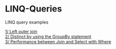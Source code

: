# LINQ-Queries
LINQ query examples

[1/ Left outer join](https://github.com/OlivierMounicq/LINQ-Queries/blob/master/LeftOuterJoin.md)  
[2/ Distinct by using the GroupBy statement](https://github.com/OlivierMounicq/LINQ-Queries/blob/master/DistinctByUsingGrouypBy.md)  
[3/ Performance between Join and Select with Where](https://github.com/OlivierMounicq/LINQ-Queries/blob/master/Performance-Join-Vs-Select-And-Where.md)  



